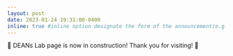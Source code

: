 ```yaml
---
layout: post
date: 2023-01-24 19:31:00-0400
inline: true #inline option designate the form of the announcement(e.g. long or short)
---
```


:construction: DEANs Lab page is now in construction! Thank you for visiting! :construction:
